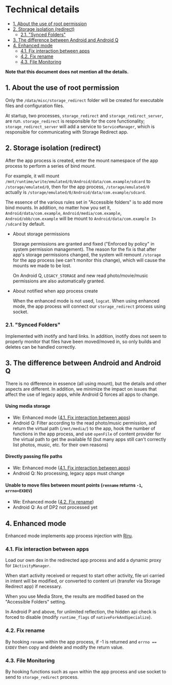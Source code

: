 # Technical details

<!-- TOC depthFrom:2 depthTo:3 -->

- [1. About the use of root permission](#1-about-the-use-of-root-permission)
- [2. Storage isolation (redirect)](#2-storage-isolation-redirect)
    - [2.1. "Synced Folders"](#21-synced-folders)
- [3. The difference between Android and Android Q](#3-the-difference-between-android-and-android-q)
- [4. Enhanced mode](#4-enhanced-mode)
    - [4.1. Fix interaction between apps](#41-fix-interaction-between-apps)
    - [4.2. Fix rename](#42-fix-rename)
    - [4.3. File Monitoring](#43-file-monitoring)

<!-- /TOC -->

**Note that this document does not mention all the details.**

## 1. About the use of root permission

Only the `/data/misc/storage_redirect` folder will be created for executable files and configuration files.

At startup, two processes, `storage_redirect` and `storage_redirect_server`, are run. `storage_redirect` is responsible for the core functionality; `storage_redirect_server` will add a service to `ServiceManager`, which is responsible for communicating with Storage Redirect app.

## 2. Storage isolation (redirect)

After the app process is created, enter the mount namespace of the app process to perform a series of bind mount.

For example, it will mount `/mnt/runtime/write/emulated/0/Android/data/com.example/sdcard` to `/storage/emulated/0`, then for the app process, `/storage/emulated/0` actually is `/storage/emulated/0/Android/data/com.example/sdcard`.

The essence of the various rules set in "Accessible folders" is to add more bind mounts. In addition, no matter how you set it, `Android/data/com.example`, `Android/media/com.example`, `Android/obb/com.example` will be mount to `Android/data/com.example In /sdcard` by default.

* About storage permissions

  Storage permissions are granted and fixed ("Enforced by policy" in system permission management). The reason for the fix is that after app's storage permissions changed, the system will remount `/storage` for the app process (we can't monitor this change), which will cause the mounts we made to be lost.

  On Android Q, `LEGACY_STORAGE` and new read photo/movie/music permissions are also automatically granted.

* About notified when app process create

  When the enhanced mode is not used, `logcat`. When using enhanced mode, the app process will connect our `storage_redirect` process using socket.

### 2.1. "Synced Folders"

Implemented with inotify and hard links. In addition, inotify does not seem to properly monitor that files have been moved/moved in, so only builds and deletes can be handled correctly.

## 3. The difference between Android and Android Q

There is no difference in essence (all using mount), but the details and other aspects are different. In addition, we minimize the impact on issues that affect the use of legacy apps, while Android Q forces all apps to change.

#### Using media storage

* We: Enhanced mode ([4.1. Fix interaction between apps](#41-fix-interaction-between-apps))
* Android Q: Filter according to the read photo/music permission, and return the virtual path (`/mnt/media/`) to the app, hook the number of functions in the app process, and use `openFile` of content provider for the virtual path  to get the available fd (but many apps still can't correctly list photos, music, etc. for their own reasons)

#### Directly passing file paths

* We: Enhanced mode ([4.1. Fix interaction between apps](#41-fix-interaction-between-apps))
* Android Q: No processing, legacy apps must change

#### Unable to move files between mount points (`renname` returns `-1`, `errno=EXDEV`)

* We: Enhanced mode ([4.2. Fix rename](#42-fix-rename))
* Android Q: As of DP2 not processed yet

## 4. Enhanced mode

Enhanced mode implements app process injection with [Riru](https://github.com/RikkaApps/Riru).

### 4.1. Fix interaction between apps

Load our own dex in the redirected app process and add a dynamic proxy for `IActivityManager`.

When start activity received or request to start other activity, file uri carried in intent will be modified, or converted to content uri (transfer via Storage Redirect app) if necessary.

When you use Media Store, the results are modified based on the "Accessible Folders" setting.

In Android P and above, for unlimited reflection, the hidden api check is forced to disable (modify `runtime_flags` of `nativeForkAndSpecialize`).

### 4.2. Fix rename

By hooking `rename` within the app process, if -1 is returned and `errno == EXDEV` then copy and delete and modify the return value.

### 4.3. File Monitoring

By hooking functions such as `open` within the app process and use socket to send to `storage_redirect` process.